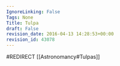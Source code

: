 ```yaml
---
IgnoreLinking: False
Tags: None
Title: Tulpa
draft: False
revision_date: 2016-04-13 14:28:53+00:00
revision_id: 43078
---
```


#REDIRECT [[Astronomancy#Tulpas]]